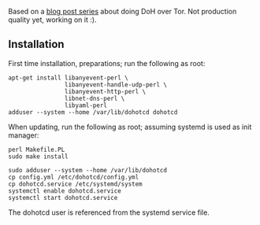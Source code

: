 Based on a [blog post series][blog] about doing DoH over Tor. Not
production quality yet, working on it :).

## Installation

First time installation, preparations; run the following as root:

```
apt-get install libanyevent-perl \
                libanyevent-handle-udp-perl \
                libanyevent-http-perl \
                libnet-dns-perl \
                libyaml-perl
adduser --system --home /var/lib/dohotcd dohotcd
```

When updating, run the following as root; assuming systemd is
used as init manager:

```
perl Makefile.PL
sudo make install

sudo adduser --system --home /var/lib/dohotcd
cp config.yml /etc/dohotcd/config.yml
cp dohotcd.service /etc/systemd/system
systemctl enable dohotcd.service
systemctl start dohotcd.service
```

The dohotcd user is referenced from the systemd service file.

[blog]: https://blog.3.14159.se/posts/2019/10/22/dns-over-https-over-tor
